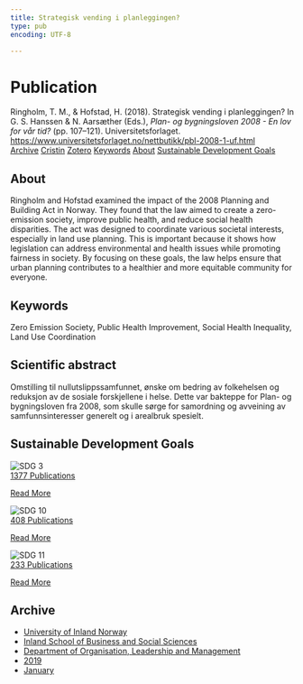 ```yaml
---
title: Strategisk vending i planleggingen?
type: pub
encoding: UTF-8

---
```

<h1>Publication</h1>
<article id="csl-bib-container-23X5YK2Q" class="csl-bib-container">
  <div class="csl-bib-body"> <div class="csl-entry">Ringholm, T. M., &#38; Hofstad, H. (2018). Strategisk vending i planleggingen? In G. S. Hanssen &#38; N. Aarsæther (Eds.), <i>Plan- og bygningsloven 2008 - En lov for vår tid?</i> (pp. 107–121). Universitetsforlaget. <a href="https://www.universitetsforlaget.no/nettbutikk/pbl-2008-1-uf.html">https://www.universitetsforlaget.no/nettbutikk/pbl-2008-1-uf.html</a></div> </div>
  <div class="csl-bib-buttons">
    <a href="#taxonomy-article-23X5YK2Q" alt="archive" class="csl-bib-button">Archive</a>
    <a href="https://app.cristin.no/results/show.jsf?id=1652518" alt="Cristin" class="csl-bib-button">Cristin</a>
    <a href="http://zotero.org/groups/5881554/items/23X5YK2Q" alt="Zotero" class="csl-bib-button">Zotero</a>
    <a href="#keywords-article-23X5YK2Q" alt="keywords" class="csl-bib-button">Keywords</a>
    <a href="#about-article-23X5YK2Q" alt="about_pub" class="csl-bib-button">About</a>
    <a href="#sdg-article-23X5YK2Q" alt="sdg" class="csl-bib-button">Sustainable Development Goals</a>
  </div>
  <div id="csl-bib-meta-container-23X5YK2Q"></div>
</article>
<div id="csl-bib-meta-23X5YK2Q" class="csl-bib-meta">
  <article id="about-article-23X5YK2Q" class="about_pub-article">
    <h1>About</h1>
    Ringholm and Hofstad examined the impact of the 2008 Planning and Building Act in Norway. They found that the law aimed to create a zero-emission society, improve public health, and reduce social health disparities. The act was designed to coordinate various societal interests, especially in land use planning. This is important because it shows how legislation can address environmental and health issues while promoting fairness in society. By focusing on these goals, the law helps ensure that urban planning contributes to a healthier and more equitable community for everyone.
  </article>
  <article id="keywords-article-23X5YK2Q" class="keywords-article">
    <h1>Keywords</h1>
    Zero Emission Society, Public Health Improvement, Social Health Inequality, Land Use Coordination
  </article>
  <article id="abstract-article-23X5YK2Q" class="abstract-article">
    <h1>Scientific abstract</h1>
    Omstilling til nullutslippssamfunnet, ønske om bedring av folkehelsen og reduksjon av de sosiale forskjellene i helse. Dette var bakteppe for Plan- og bygningsloven fra 2008, som skulle sørge for samordning og avveining av samfunnsinteresser generelt og i arealbruk spesielt.
  </article>
  <article id="sdg-article-23X5YK2Q" class="sdg-article">
    <h1>Sustainable Development Goals</h1>
    <div class="sdg-container"><div id="sdg3" class="sdg">
        <img src="{{< params subfolder >}}images/sdg/sdg03_en.png" class="image" alt="SDG 3">
        <div class="sdg-overlay">
          <a href="{{< params subfolder >}}en/archive/?sdg=3#archive" class="sdg-publication-count"><span>1377</span> Publications</a>
          <p><a href="https://sdgs.un.org/goals/goal3" class="sdg-read-more">Read More</a></p>
        </div>
      </div> <div id="sdg10" class="sdg">
        <img src="{{< params subfolder >}}images/sdg/sdg10_en.png" class="image" alt="SDG 10">
        <div class="sdg-overlay">
          <a href="{{< params subfolder >}}en/archive/?sdg=10#archive" class="sdg-publication-count"><span>408</span> Publications</a>
          <p><a href="https://sdgs.un.org/goals/goal10" class="sdg-read-more">Read More</a></p>
        </div>
      </div> <div id="sdg11" class="sdg">
        <img src="{{< params subfolder >}}images/sdg/sdg11_en.png" class="image" alt="SDG 11">
        <div class="sdg-overlay">
          <a href="{{< params subfolder >}}en/archive/?sdg=11#archive" class="sdg-publication-count"><span>233</span> Publications</a>
          <p><a href="https://sdgs.un.org/goals/goal11" class="sdg-read-more">Read More</a></p>
        </div>
      </div></div>
  </article>
  <article id="taxonomy-article-23X5YK2Q" class="taxonomy-article">
    <h1>Archive</h1>
    <ul>
      <li><a href="{{< params subfolder >}}en/archive/?key=3DCRN523">University of Inland Norway</a></li>
      <li><a href="{{< params subfolder >}}en/archive/?key=DU8Q9LN9">Inland School of Business and Social Sciences</a></li>
      <li><a href="{{< params subfolder >}}en/archive/?key=4LUWR3ZM">Department of Organisation, Leadership and Management</a></li>
      <li><a href="{{< params subfolder >}}en/archive/?key=7GQPC2L9">2019</a></li>
      <li><a href="{{< params subfolder >}}en/archive/?key=2WRZR9KE">January</a></li>
    </ul>
  </article>
</div>
